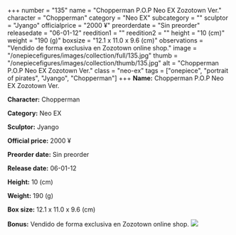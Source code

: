+++
number = "135"
name = "Chopperman P.O.P Neo EX Zozotown Ver."
character = "Chopperman"
category = "Neo EX"
subcategory = ""
sculptor = "Jyango"
officialprice = "2000 ¥"
preorderdate = "Sin preorder"
releasedate = "06-01-12"
reedition1 = ""
reedition2 = ""
height = "10 (cm)"
weight = "190 (g)"
boxsize = "12.1 x 11.0 x 9.6 (cm)"
observations = "Vendido de forma exclusiva en Zozotown online shop."
image = "/onepiecefigures/images/collection/full/135.jpg"
thumb = "/onepiecefigures/images/collection/thumb/135.jpg"
alt = "Chopperman P.O.P Neo EX Zozotown Ver."
class = "neo-ex"
tags = ["onepiece", "portrait of pirates", "Jyango", "Chopperman"]
+++
**Name:** Chopperman P.O.P Neo EX Zozotown Ver.

**Character:** Chopperman

**Category:** Neo EX 

**Sculptor:** Jyango

**Official price:** 2000 ¥

**Preorder date:** Sin preorder

**Release date:** 06-01-12

**Height:** 10 (cm)

**Weight:** 190 (g)

**Box size:** 12.1 x 11.0 x 9.6 (cm)

**Bonus:** Vendido de forma exclusiva en Zozotown online shop.
<img src="/onepiecefigures/images/collection/thumb/135.jpg">